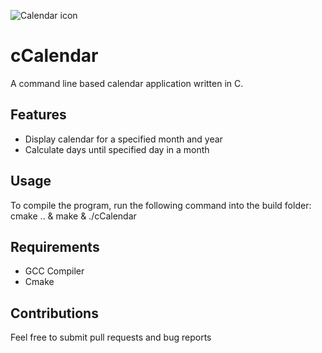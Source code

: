 ![Calendar icon](https://img.icons8.com/emoji/48/null/tear-off-calendar-emoji.png)
# cCalendar
A command line based calendar application written in C.

## Features
- Display calendar for a specified month and year
- Calculate days until specified day in a month

## Usage
To compile the program, run the following command into the build folder:
	cmake .. & make & ./cCalendar

## Requirements
- GCC Compiler
- Cmake

## Contributions
Feel free to submit pull requests and bug reports
